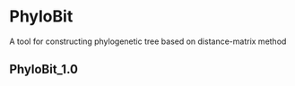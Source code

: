# PhyloBit
A tool for constructing phylogenetic tree based on distance-matrix method
## PhyloBit_1.0
